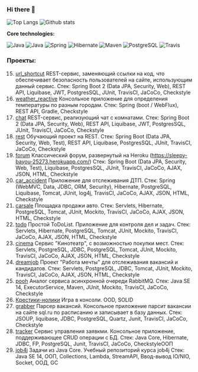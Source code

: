 ### Hi there 👋
![Top Langs](https://github-readme-stats.vercel.app/api/top-langs/?username=dmitriyermoshin19&layout=compact)
![Github stats](https://github-readme-stats.vercel.app/api?username=dmitriyermoshin19&hide=stars,prs,issues,contribs&count_private=true)

<b>Core technologies:</b>

 ![Java](https://img.shields.io/badge/JavaSE-%3E%3D%2014-orange)
![Java](https://img.shields.io/badge/JavaEE-%3E%3D%208-succes)  ![Spring](https://img.shields.io/badge/Spring-%3E%3D%205.0-green)
![Hibernate](https://img.shields.io/badge/Hibernate-%3E%3D%205.0-yellow)
![Maven](https://img.shields.io/badge/Maven-3-red)
![PostgreSQL](https://img.shields.io/badge/PostgreSQL-%3E%3D%209-blue)
![Travis](https://img.shields.io/badge/Travis-CI-succes)
### Проекты:
15. [url_shortcut](https://github.com/dmitriyermoshin19/job4j_url_shortcut) 
 REST-сервис, заменяющий ссылки на код, что обеспечивает безопасность пользователей на сайте, использующим данный сервис. 
 Стек: Spring Boot 2 (Data JPA, Security, Web), REST API, Liquibase, JWT, PostgresSQL, JUnit, TravisCI, JaCoCo, Checkstyle
14. [weather_reactive](https://github.com/dmitriyermoshin19/weather_reactive) 
 Консольное приложение для определения температуры по разным городам. 
 Стек: Spring (boot / WebFlux), REST API, Gradle, Checkstyle
13. [chat](https://github.com/dmitriyermoshin19/job4j_chat)
 REST-сервис, реализующий чат c комнатами. 
 Стек: Spring Boot 2 (Data JPA, Security, Web), REST API, Liquibase, JWT, PostgresSQL, JUnit, TravisCI, JaCoCo, Checkstyle
12. [rest](https://github.com/dmitriyermoshin19/job4j_rest)
 Обучающий проект на REST. 
Стек: Spring Boot (Data JPA, Security, Web, Test), REST API, Liquibase, PostgresSQL, JUnit, TravisCI, JaCoCo, Checkstyle
11. [forum](https://github.com/dmitriyermoshin19/job4j_forum)
 Классический форум, развернутый на Heroku (https://sleepy-bayou-25273.herokuapp.com/)
Стек: Spring Boot (Data JPA, Security, Web, Test), Liquibase, PostgresSQL, JUnit, TravisCI, JaCoCo, AJAX, JSON, HTML, Checkstyle
10. [car_accident](https://github.com/dmitriyermoshin19/job4j_car_accident)
 Приложение для отслеживания ДТП.
Стек: Spring (WebMVC, Data, JDBC, ORM, Security), Hibernate, PostgreSQL, Liquibase, Tomcat, JUnit, log4j, TravisCI, JaCoCo, AJAX, JSON, HTML, Checkstyle
9. [carsale](https://github.com/dmitriyermoshin19/job4j_carsale)
 Площадка продажи авто. 
 Стек: Servlets, Hibernate, PostgreSQL, Tomcat, JUnit, Mockito, TravisCI, JaCoCo, AJAX, JSON, HTML, Checkstyle
8. [todo](https://github.com/dmitriyermoshin19/job4j_todo)
 Простой ToDoList. Приложение для контроля дел и задач.
Стек: Servlets, Hibernate, PostgreSQL, Tomcat, JUnit, Mockito, TravisCI, JaCoCo, AJAX, JSON, HTML, Checkstyle
7. [cinema](https://github.com/dmitriyermoshin19/job4j_cinema)
 Сервис "Кинотеатр", с возможностью покупки мест.
Стек: Servlets, PostgreSQL, JDBC, PostgreSQL, Tomcat, JUnit, Mockito, TravisCI, JaCoCo, AJAX, JSON, HTML, Checkstyle
6. [dreamjob](https://github.com/dmitriyermoshin19/job4j_dreamjob)
 Проект "Работа мечты" для отслеживания вакансий и кандидатов.
Стек: Servlets, PostgreSQL, JDBC, Tomcat, JUnit, Mockito, TravisCI, JaCoCo, AJAX, JSON, HTML, Checkstyle
5. [pooh](https://github.com/dmitriyermoshin19/job4j_pooh)
  Аналог сервиса асинхронной очереди RabbitMQ.
Стек: Java SE 14, ExecutorService, Maven, JUnit, Mockito, TravisCI, JaCoCo, Checkstyle
4. [Крестики-нолики](https://github.com/dmitriyermoshin19/job4j/tree/master/Junior/src/main/java/ru/job4j/oo4/tictactoo) 
Игра в консоли. OOD, SOLID
3. [grabber](https://github.com/dmitriyermoshin19/job4j_grabber)
 Парсер вакансий. Консольное приложение парсит вакансии на сайте sql.ru по расписанию и записывает в базу данных.
 Стек: JSOUP, liquibase, JDBC, PostgreSQL, Quartz, Junit, TravisCI, JaCoCo, Checkstyle
2. [tracker](https://github.com/dmitriyermoshin19/job4j_tracker)
 Сервис управления заявкми. Консольное приложение, поддерживающее CRUD операции с БД. 
 Стек: Java Core, Hibernate, JDBC, FP, PostgreSQL, Junit, TravisCI, JaCoCo, CheckstyleООП
1. [job4j](https://github.com/dmitriyermoshin19/job4j)
Задачи из Java Core. Учебный репозиторий курса job4j
Стек: Java SE 14, ООП, Collections, Lambda, StreamAPI, Ввод-вывод IO/NIO, Socket, ООД, GC


<!--
**dmitriyermoshin19/dmitriyermoshin19** is a ✨ _special_ ✨ repository because its `README.md` (this file) appears on your GitHub profile.

Here are some ideas to get you started:

- 🔭 I’m currently working on ...
- 🌱 I’m currently learning ...
- 👯 I’m looking to collaborate on ...
- 🤔 I’m looking for help with ...
- 💬 Ask me about ...
- 📫 How to reach me: ...
- 😄 Pronouns: ...
- ⚡ Fun fact: ...
-->
